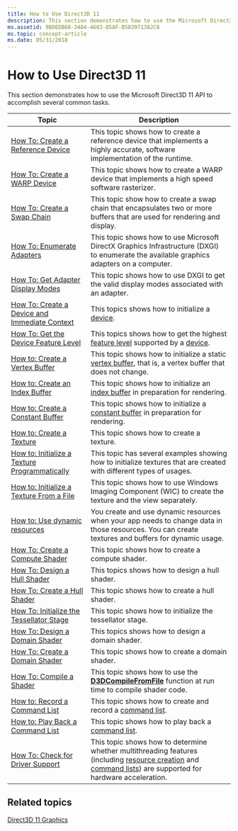 ```yaml
---
title: How to Use Direct3D 11
description: This section demonstrates how to use the Microsoft Direct3D 11 API to accomplish several common tasks.
ms.assetid: 9BDEDB68-3484-4683-85AF-B583971382C8
ms.topic: concept-article
ms.date: 05/31/2018
---
```


# How to Use Direct3D 11

This section demonstrates how to use the Microsoft Direct3D 11 API to accomplish several common tasks.



| Topic                                                                                                                         | Description                                                                                                                                                                                                                                                                                |
|-------------------------------------------------------------------------------------------------------------------------------|--------------------------------------------------------------------------------------------------------------------------------------------------------------------------------------------------------------------------------------------------------------------------------------------|
| [How To: Create a Reference Device](overviews-direct3d-11-devices-create-ref.md)<br/>                                  | This topic shows how to create a reference device that implements a highly accurate, software implementation of the runtime.<br/>                                                                                                                                                    |
| [How To: Create a WARP Device](overviews-direct3d-11-devices-create-warp.md)<br/>                                      | This topic shows how to create a WARP device that implements a high speed software rasterizer.<br/>                                                                                                                                                                                  |
| [How To: Create a Swap Chain](overviews-direct3d-11-devices-create-swap-chain.md)<br/>                                 | This topic show how to create a swap chain that encapsulates two or more buffers that are used for rendering and display. <br/>                                                                                                                                                      |
| [How To: Enumerate Adapters](overviews-direct3d-11-devices-enum.md)<br/>                                               | This topic shows how to use Microsoft DirectX Graphics Infrastructure (DXGI) to enumerate the available graphics adapters on a computer.<br/>                                                                                                                                        |
| [How To: Get Adapter Display Modes](overviews-direct3d-11-devices-get-adapter-info.md)<br/>                            | This topic shows how to use DXGI to get the valid display modes associated with an adapter.<br/>                                                                                                                                                                                     |
| [How To: Create a Device and Immediate Context](overviews-direct3d-11-devices-initialize.md)<br/>                      | This topics shows how to initialize a [device](overviews-direct3d-11-devices-intro.md).<br/>                                                                                                                                                                                        |
| [How To: Get the Device Feature Level](overviews-direct3d-11-devices-downlevel-get.md)<br/>                            | This topics shows how to get the highest [feature level](overviews-direct3d-11-devices-downlevel-intro.md) supported by a [device](overviews-direct3d-11-devices-intro.md).<br/>                                                                                                   |
| [How to: Create a Vertex Buffer](overviews-direct3d-11-resources-buffers-vertex-how-to.md)<br/>                        | This topic shows how to initialize a static [vertex buffer](overviews-direct3d-11-resources-buffers-intro.md), that is, a vertex buffer that does not change.<br/>                                                                                                                  |
| [How to: Create an Index Buffer](overviews-direct3d-11-resources-buffers-index-how-to.md)<br/>                         | This topic shows how to initialize an [index buffer](overviews-direct3d-11-resources-buffers-intro.md) in preparation for rendering.<br/>                                                                                                                                           |
| [How to: Create a Constant Buffer](overviews-direct3d-11-resources-buffers-constant-how-to.md)<br/>                    | This topic shows how to initialize a [constant buffer](overviews-direct3d-11-resources-buffers-intro.md) in preparation for rendering.<br/>                                                                                                                                         |
| [How to: Create a Texture](overviews-direct3d-11-resources-textures-create.md)<br/>                                    | This topic shows how to create a texture.<br/>                                                                                                                                                                                                                                       |
| [How to: Initialize a Texture Programmatically](overviews-direct3d-11-resources-textures-how-to-fill-manually.md)<br/> | This topic has several examples showing how to initialize textures that are created with different types of usages.<br/>                                                                                                                                                             |
| [How to: Initialize a Texture From a File](overviews-direct3d-11-resources-textures-how-to.md)<br/>                    | This topic shows how to use Windows Imaging Component (WIC) to create the texture and the view separately.<br/>                                                                                                                                                                      |
| [How to: Use dynamic resources](how-to--use-dynamic-resources.md)<br/>                                                 | You create and use dynamic resources when your app needs to change data in those resources. You can create textures and buffers for dynamic usage.<br/>                                                                                                                              |
| [How To: Create a Compute Shader](direct3d-11-advanced-stages-compute-create.md)<br/>                                  | This topic shows how to create a compute shader.<br/>                                                                                                                                                                                                                                |
| [How To: Design a Hull Shader](direct3d-11-advanced-stages-hull-shader-design.md)<br/>                                 | This topics shows how to design a hull shader.<br/>                                                                                                                                                                                                                                  |
| [How To: Create a Hull Shader](direct3d-11-advanced-stages-hull-shader-create.md)<br/>                                 | This topic shows how to create a hull shader.<br/>                                                                                                                                                                                                                                   |
| [How To: Initialize the Tessellator Stage](direct3d-11-advanced-stages-tessellator-initialize.md)<br/>                 | This topic shows how to initialize the tessellator stage.<br/>                                                                                                                                                                                                                       |
| [How To: Design a Domain Shader](direct3d-11-advanced-stages-domain-shader-design.md)<br/>                             | This topics shows how to design a domain shader.<br/>                                                                                                                                                                                                                                |
| [How To: Create a Domain Shader](direct3d-11-advanced-stages-domain-shader-create.md)<br/>                             | This topic shows how to create a domain shader.<br/>                                                                                                                                                                                                                                 |
| [How To: Compile a Shader](how-to--compile-a-shader.md)<br/>                                                           | This topic shows how to use the [**D3DCompileFromFile**](/windows/desktop/direct3dhlsl/d3dcompilefromfile) function at run time to compile shader code.<br/>                                                                                                                                          |
| [How to: Record a Command List](overviews-direct3d-11-render-multi-thread-command-list-record.md)<br/>                 | This topic shows how to create and record a [command list](overviews-direct3d-11-render-multi-thread-command-list.md).<br/>                                                                                                                                                         |
| [How to: Play Back a Command List](overviews-direct3d-11-render-multi-thread-command-list-play.md)<br/>                | This topic shows how to play back a [command list](overviews-direct3d-11-render-multi-thread-command-list.md).<br/>                                                                                                                                                                 |
| [How To: Check for Driver Support](overviews-direct3d-11-render-multi-thread-support.md)<br/>                          | This topic shows how to determine whether multithreading features (including [resource creation](overviews-direct3d-11-render-multi-thread-intro.md) and [command lists](overviews-direct3d-11-render-multi-thread-command-list.md)) are supported for hardware acceleration.<br/> |



 

## Related topics

<dl> <dt>

[Direct3D 11 Graphics](atoc-dx-graphics-direct3d-11.md)
</dt> </dl>

 

